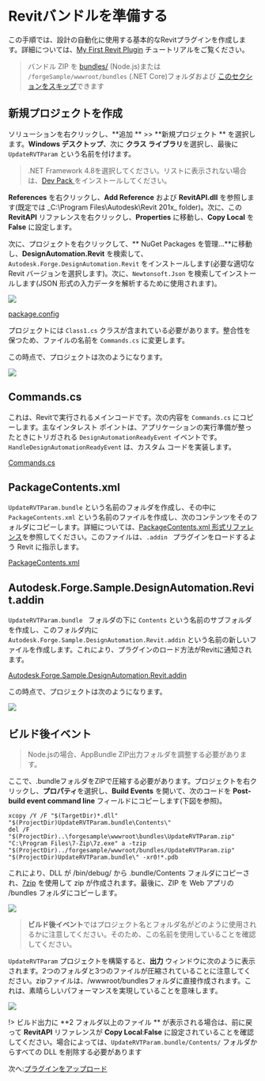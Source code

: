 # Revitバンドルを準備する

この手順では、設計の自動化に使用する基本的なRevitプラグインを作成します。詳細については、[My First Revit Plugin](https://knowledge.autodesk.com/support/revit-products/learn-explore/caas/simplecontent/content/my-first-revit-plug-overview.html) チュートリアルをご覧ください。

> バンドル ZIP  を [bundles/](https://github.com/Autodesk-Forge/learn.forge.designautomation/raw/master/forgesample/wwwroot/bundles/UpdateRVTParam.zip) (Node.js)または `/forgeSample/wwwroot/bundles` (.NET Core)フォルダおよび [このセクションをスキップ](/ja_jp/designautomation/appbundle/common.md)できます

## 新規プロジェクトを作成

ソリューションを右クリックし、**追加 ** >> **新規プロジェクト ** を選択します。**Windows デスクトップ**、次に **クラス ライブラリ**を選択し、最後に `UpdateRVTParam` という名前を付けます。 

> .NET Framework 4.8を選択してください。リストに表示されない場合は、[Dev Pack ](https://dotnet.microsoft.com/download/dotnet-framework/net47) をインストールしてください。

**References** を右クリックし、**Add Reference** および **RevitAPI.dll** を参照します(既定では \_C:\\Program Files\\Autodesk\\Revit 201x_ folder)。次に、この **RevitAPI** リファレンスを右クリックし、**Properties** に移動し、**Copy Local** を **False** に設定します。

次に、プロジェクトを右クリックして、** NuGet Packages を管理...**に移動し、**DesignAutomation.Revit** を検索して、`Autodesk.Forge.DesignAutomation.Revit` をインストールします(必要な適切な Revit バージョンを選択します)。次に、`Newtonsoft.Json` を検索してインストールします(JSON 形式の入力データを解析するために使用されます)。 

![](_media/designautomation/revit/new_project.gif)

[package.config](_snippets/modifymodels/engines/revit/package.config ':include :type=code xml')

プロジェクトには `Class1.cs` クラスが含まれている必要があります。整合性を保つため、ファイルの名前を `Commands.cs` に変更します。 

この時点で、プロジェクトは次のようになります。

![](_media/designautomation/revit/project_files.png)

## Commands.cs

これは、Revitで実行されるメインコードです。次の内容を `Commands.cs` にコピーします。主なインタレスト ポイントは、アプリケーションの実行準備が整ったときにトリガされる `DesignAutomationReadyEvent` イベントです。`HandleDesignAutomationReadyEvent` は、カスタム コードを実装します。

[Commands.cs](_snippets/modifymodels/engines/revit/Commands.cs ':include :type=code csharp')

## PackageContents.xml

`UpdateRVTParam.bundle` という名前のフォルダを作成し、その中に `PackageContents.xml` という名前のファイルを作成し、次のコンテンツをそのフォルダにコピーします。詳細については、[PackageContents.xml 形式リファレンス](https://knowledge.autodesk.com/search-result/caas/CloudHelp/cloudhelp/2016/ENU/AutoCAD-Customization/files/GUID-BC76355D-682B-46ED-B9B7-66C95EEF2BD0-htm.html)を参照してください。このファイルは、`.addin ` プラグインをロードするよう Revit に指示します。

[PackageContents.xml](_snippets/modifymodels/engines/revit/PackageContents.xml ':include :type=code xml')

## Autodesk.Forge.Sample.DesignAutomation.Revit.addin

`UpdateRVTParam.bundle ` フォルダの下に `Contents` という名前のサブフォルダを作成し、このフォルダ内に `Autodesk.Forge.Sample.DesignAutomation.Revit.addin` という名前の新しいファイルを作成します。これにより、プラグインのロード方法がRevitに通知されます。

[Autodesk.Forge.Sample.DesignAutomation.Revit.addin](_snippets/modifymodels/engines/revit/Autodesk.Forge.Sample.DesignAutomation.Revit.addin ':include :type=code xml')

この時点で、プロジェクトは次のようになります。

![](_media/designautomation/revit/bundle_folders.png)

## ビルド後イベント

> Node.jsの場合、AppBundle ZIP出力フォルダを調整する必要があります。

ここで、.bundleフォルダをZIPで圧縮する必要があります。プロジェクトを右クリックし、**プロパティ**を選択し、**Build Events** を開いて、次のコードを **Post-build event command line** フィールドにコピーします(下図を参照)。

```
xcopy /Y /F "$(TargetDir)*.dll" "$(ProjectDir)UpdateRVTParam.bundle\Contents\"
del /F "$(ProjectDir)..\forgesample\wwwroot\bundles\UpdateRVTParam.zip"
"C:\Program Files\7-Zip\7z.exe" a -tzip "$(ProjectDir)../forgesample/wwwroot/bundles/UpdateRVTParam.zip" "$(ProjectDir)UpdateRVTParam.bundle\" -xr0!*.pdb
```

これにより、DLL が /bin/debug/ から .bundle/Contents フォルダにコピーされ、[7zip](https://www.7-zip.org/) を使用して zip が作成されます。最後に、ZIP を Web アプリの /bundles フォルダにコピーします。

![](_media/designautomation/revit/post_build.png)

> **ビルド後イベント**ではプロジェクト名とフォルダ名がどのように使用されるかに注意してください。そのため、この名前を使用していることを確認してください。

`UpdateRVTParam` プロジェクトを構築すると、**出力** ウィンドウに次のように表示されます。2つのフォルダと3つのファイルが圧縮されていることに注意してください。zipファイルは、/wwwroot/bundlesフォルダに直接作成されます。これは、素晴らしいパフォーマンスを実現していることを意味します。

![](_media/designautomation/revit/build_output.png)

!> ビルド出力に **2 フォルダ以上のファイル ** が表示される場合は、前に戻って **RevitAPI** リファレンスが **Copy Local**:**False** に設定されていることを確認してください。場合によっては、`UpdateRVTParam.bundle/Contents/` フォルダからすべての DLL を削除する必要があります

次へ:[プラグインをアップロード](/ja_jp/designautomation/appbundle/common)
